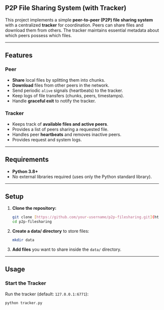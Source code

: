 ## P2P File Sharing System (with Tracker)

This project implements a simple **peer-to-peer (P2P) file sharing system** with a centralized **tracker** for coordination. Peers can share files and download them from others. The tracker maintains essential metadata about which peers possess which files.

---

## Features

### Peer
* **Share** local files by splitting them into chunks.
* **Download** files from other peers in the network.
* Send periodic `alive` signals (heartbeats) to the tracker.
* Keep logs of file transfers (chunks, peers, timestamps).
* Handle **graceful exit** to notify the tracker.

### Tracker
* Keeps track of **available files and active peers**.
* Provides a list of peers sharing a requested file.
* Handles peer **heartbeats** and removes inactive peers.
* Provides request and system logs.

---

## Requirements

* **Python 3.8+**
* No external libraries required (uses only the Python standard library).

---

## Setup

1.  **Clone the repository:**
    ```bash
    git clone [https://github.com/your-username/p2p-filesharing.git](https://github.com/your-username/p2p-filesharing.git)
    cd p2p-filesharing
    ```

2.  **Create a data/ directory** to store files:
    ```bash
    mkdir data
    ```

3.  **Add files** you want to share inside the `data/` directory.

---

## Usage

### Start the Tracker

Run the tracker (default: `127.0.0.1:6771`):

```bash
python tracker.py
